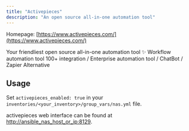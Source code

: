 ```yaml
---
title: "Activepieces"
description: "An open source all-in-one automation tool"
---
```


Homepage: [https://www.activepieces.com/](https://www.activepieces.com/)

Your friendliest open source all-in-one automation tool ✨ Workflow automation tool 100+ integration / Enterprise automation tool / ChatBot / Zapier Alternative

## Usage

Set `activepieces_enabled: true` in your `inventories/<your_inventory>/group_vars/nas.yml` file.

activepieces web interface can be found at [http://ansible_nas_host_or_ip:8129](http://ansible_nas_host_or_ip:8129).
